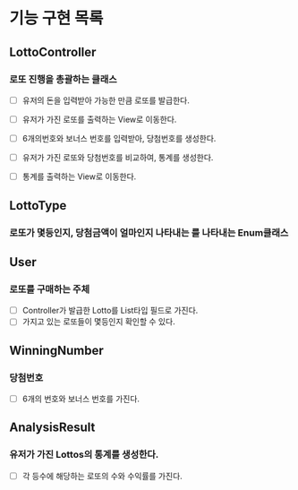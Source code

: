 # 기능 구현 목록
## LottoController
### 로또 진행을 총괄하는 클래스
- [ ] 유저의 돈을 입력받아 가능한 만큼 로또를 발급한다.
- [ ] 유저가 가진 로또를 출력하는 View로 이동한다.
- [ ] 6개의번호와 보너스 번호를 입력받아, 당첨번호를 생성한다.
- [ ] 유저가 가진 로또와 당첨번호를 비교하여, 통계를 생성한다.
- [ ] 통계를 출력하는 View로 이동한다.


## LottoType
### 로또가 몇등인지, 당첨금액이 얼마인지 나타내는 를 나타내는 Enum클래스
## User
### 로또를 구매하는 주체
- [ ]  Controller가 발급한 Lotto를 List타입 필드로 가진다.
- [ ] 가지고 있는 로또들이 몇등인지 확인할 수 있다.
## WinningNumber
### 당첨번호
- [ ] 6개의 번호와 보너스 번호를 가진다.
## AnalysisResult
### 유저가 가진 Lottos의 통계를 생성한다.
- [ ] 각 등수에 해당하는 로또의 수와 수익률를 가진다.

